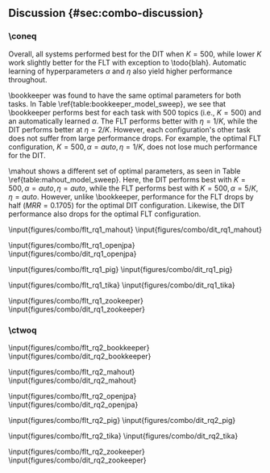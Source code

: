 ## Discussion {#sec:combo-discussion}


### \coneq

Overall, all systems performed best for the DIT when $K = 500$, while lower $K$
work slightly better for the FLT with exception to \todo{blah}.  Automatic
learning of hyperparameters $\alpha$ and $\eta$ also yield higher performance
throughout.

\bookkeeper was found to have the same optimal parameters for both tasks.  In
Table \ref{table:bookkeeper_model_sweep}, we see that \bookkeeper performs best
for each task with 500 topics (i.e., $K = 500$) and an automatically learned
$\alpha$. The FLT performs better with $\eta = 1/K$, while the DIT performs
better at $\eta = 2/K$. However, each configuration's other task does not
suffer from large performance drops. For example, the optimal FLT
configuration, $K=500, \alpha=auto, \eta=1/K$, does not lose much performance
for the DIT.

\mahout shows a different set of optimal parameters, as seen in Table
\ref{table:mahout_model_sweep}. Here, the DIT performs best with $K=500,
\alpha=auto, \eta=auto$, while the FLT performs best with $K=500, \alpha=5/K,
\eta=auto$. However, unlike \bookkeeper, performance for the FLT drops by half
($MRR=0.1705$) for the optimal DIT configuration. Likewise, the DIT performance
also drops for the optimal FLT configuration.

<!-- These are a pain in the side to generate right now. Ignoring.
\input{figures/combo/flt_rq1_all}
\input{figures/combo/dit_rq1_all}
-->

<!--
As \bookkeeper has optimal configurations for both FLT and DIT, there is no
choice to make.

\input{figures/combo/flt_rq1_bookkeeper}
\input{figures/combo/dit_rq1_bookkeeper}
-->

\input{figures/combo/flt_rq1_mahout}
\input{figures/combo/dit_rq1_mahout}

\input{figures/combo/flt_rq1_openjpa}
\input{figures/combo/dit_rq1_openjpa}

\input{figures/combo/flt_rq1_pig}
\input{figures/combo/dit_rq1_pig}

\input{figures/combo/flt_rq1_tika}
\input{figures/combo/dit_rq1_tika}

\input{figures/combo/flt_rq1_zookeeper}
\input{figures/combo/dit_rq1_zookeeper}

### \ctwoq

<!-- These are a pain in the side to generate right now. Ignoring.
\input{figures/combo/flt_rq2_all}
\input{figures/combo/dit_rq2_all}
-->

\input{figures/combo/flt_rq2_bookkeeper}
\input{figures/combo/dit_rq2_bookkeeper}

\input{figures/combo/flt_rq2_mahout}
\input{figures/combo/dit_rq2_mahout}

\input{figures/combo/flt_rq2_openjpa}
\input{figures/combo/dit_rq2_openjpa}

\input{figures/combo/flt_rq2_pig}
\input{figures/combo/dit_rq2_pig}

\input{figures/combo/flt_rq2_tika}
\input{figures/combo/dit_rq2_tika}

\input{figures/combo/flt_rq2_zookeeper}
\input{figures/combo/dit_rq2_zookeeper}
